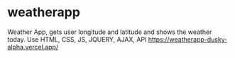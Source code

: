 # weatherapp
Weather App, gets user longitude and latitude and shows the weather today. Use HTML, CSS, JS, JQUERY, AJAX, API
https://weatherapp-dusky-alpha.vercel.app/
